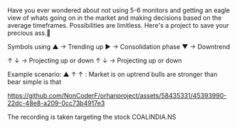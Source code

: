 Have you ever wondered about not using 5-6 monitors and getting an eagle view of whats going on in the market and making decisions based on the average timeframes. Possibilities are limitless. Here's a project to save your precious ass.🍑

Symbols using 
▲ -> Trending up
▶ -> Consolidation phase
▼ -> Downtrend

↑ ↓ -> Projecting up or down
↑ ↓ -> Projecting up or down

Example scenario: ▲ ↑ ↑ : Market is on uptrend bulls are stronger than bear simple is that


https://github.com/NonCoderF/orhanproject/assets/58435331/45393990-22dc-48e8-a209-0cc73b4917e3


The recording is taken targeting the stock COALINDIA.NS

